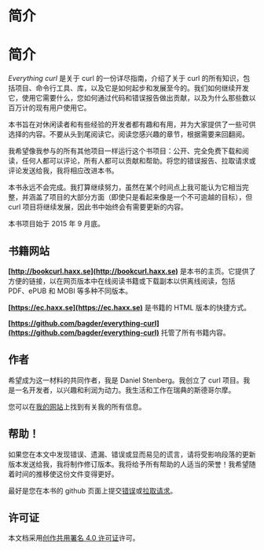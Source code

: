 # 简介

# 简介

*Everything curl* 是关于 curl 的一份详尽指南，介绍了关于 curl 的所有知识，包括项目、命令行工具、库，以及它是如何起步和发展至今的。我们如何继续开发它，使用它需要什么，您如何通过代码和错误报告做出贡献，以及为什么那些数以百万计的现有用户使用它。

本书旨在对休闲读者和有些经验的开发者都有趣和有用，并为大家提供了一些可供选择的内容。不要从头到尾阅读它。阅读您感兴趣的章节，根据需要来回翻阅。

我希望像我参与的所有其他项目一样运行这个书项目：公开、完全免费下载和阅读，任何人都可以评论，所有人都可以贡献和帮助。将您的错误报告、拉取请求或评论发送给我，我将相应改进本书。

本书永远不会完成。我打算继续努力，虽然在某个时间点上我可能认为它相当完整，并涵盖了项目的大部分方面（即使只是看起来像是一个不可逾越的目标），但 curl 项目将继续发展，因此书中始终会有需要更新的内容。

本书项目始于 2015 年 9 月底。

## 书籍网站

**[http://bookcurl.haxx.se](http://bookcurl.haxx.se)** 是本书的主页。它提供了方便的链接，以在网页版本中在线阅读书籍或下载副本以供离线阅读，包括 PDF、ePUB 和 MOBI 等多种不同版本。

**[https://ec.haxx.se](https://ec.haxx.se)** 是书籍的 HTML 版本的快捷方式。

**[https://github.com/bagder/everything-curl](https://github.com/bagder/everything-curl)** 托管了所有书籍内容。

## 作者

希望成为这一材料的共同作者，我是 Daniel Stenberg。我创立了 curl 项目。我是一名开发者，以兴趣和利润为动力。我生活和工作在瑞典的斯德哥尔摩。

您可以在[我的网站](https://daniel.haxx.se/)上找到有关我的所有信息。

## 帮助！

如果您在本文中发现错误、遗漏、错误或显而易见的谎言，请将受影响段落的更新版本发送给我，我将制作修订版本。我将给予所有帮助的人适当的荣誉！我希望随着时间的推移使这份文件变得更好。

最好是您在本书的 github 页面上提交[错误](https://github.com/bagder/everything-curl/issues)或[拉取请求](https://github.com/bagder/everything-curl/pulls)。

## 许可证

本文档采用[创作共用署名 4.0 许可证](http://creativecommons.org/licenses/by/4.0/)许可。
